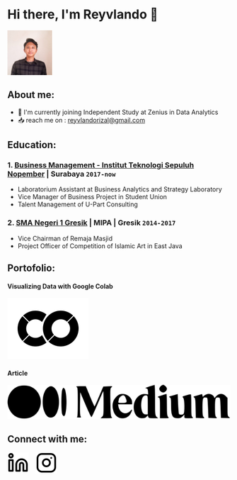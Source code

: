 # Hi there, I'm Reyvlando 👋

<img src="fotoprofil.jpg" width="20%" />

## About me:
- 🚀 I'm currently joining Independent Study at Zenius in Data Analytics
- 📥 reach me on : reyvlandorizal@gmail.com

## Education:

### 1. [Business Management - Institut Teknologi Sepuluh Nopember](https://www.its.ac.id/mb/id/beranda/) | Surabaya `2017-now`
   - Laboratorium Assistant at Business Analytics and Strategy Laboratory
   - Vice Manager of Business Project in Student Union
   - Talent Management of U-Part Consulting

### 2. [SMA Negeri 1 Gresik](https://sman1gresik.sch.id/) | MIPA | Gresik `2014-2017`
   - Vice Chairman of Remaja Masjid
   - Project Officer of Competition of Islamic Art in East Java

## Portofolio:

#### Visualizing Data with Google Colab
[![website](./img/google-colab3.svg)](https://colab.research.google.com/drive/12nKM9J4FBzwB65AwgmVGfQlZT9iO37U5?usp=sharing#gh)
#### Article
[![website](./img/medium4.svg)](https://medium.com/@reyvlandorizal#gh)

## Connect with me:
[![website](./img/linkedin-light.svg)](https://www.linkedin.com/in/reyvlando#gh)
&nbsp;&nbsp;
[![website](./img/instagram-light.svg)](https://instagram.com/reyvlando#gh)
